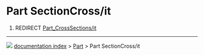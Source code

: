# Part SectionCross/it
1.  REDIRECT [Part_CrossSections/it](Part_CrossSections/it.md)



---
![](images/Button_right.svg) [documentation index](../README.md) > [Part](Part_Workbench.md) > Part SectionCross/it
